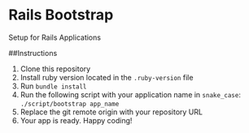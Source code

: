 Rails Bootstrap
===============

Setup for Rails Applications

##Instructions

1. Clone this repository
2. Install ruby version located in the `.ruby-version` file
3. Run `bundle install`
4. Run the following script with your application name in `snake_case`:
 `./script/bootstrap app_name`
5. Replace the git remote origin with your repository URL
4. Your app is ready. Happy coding!
